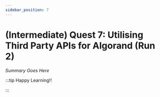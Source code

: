 ```yaml
---
sidebar_position: 7
---
```


# (Intermediate) Quest 7: Utilising Third Party APIs for Algorand (Run 2)

_Summary Goes Here_

:::tip Happy Learning!!

<QuestButton text="Go To Quest" />

:::


